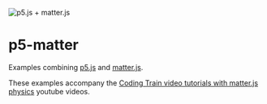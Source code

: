 ![p5.js + matter.js](https://user-images.githubusercontent.com/1307927/79506562-76539580-8036-11ea-979e-52781144e149.png)

# p5-matter

Examples combining [p5.js](https://p5js.org/) and [matter.js](https://brm.io/matter-js/).

These examples accompany the [Coding Train video tutorials with matter.js physics](https://www.youtube.com/playlist?list=PLRqwX-V7Uu6bLh3T_4wtrmVHOrOEM1ig_) youtube videos.
